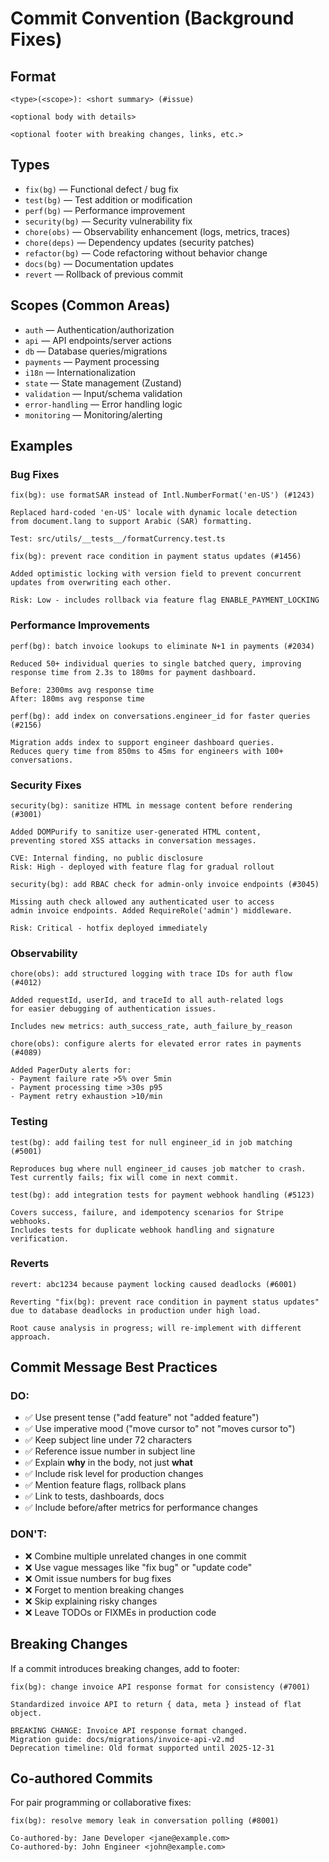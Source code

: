 # Commit Convention (Background Fixes)

## Format
```
<type>(<scope>): <short summary> (#issue)

<optional body with details>

<optional footer with breaking changes, links, etc.>
```

## Types
- `fix(bg)` — Functional defect / bug fix
- `test(bg)` — Test addition or modification
- `perf(bg)` — Performance improvement
- `security(bg)` — Security vulnerability fix
- `chore(obs)` — Observability enhancement (logs, metrics, traces)
- `chore(deps)` — Dependency updates (security patches)
- `refactor(bg)` — Code refactoring without behavior change
- `docs(bg)` — Documentation updates
- `revert` — Rollback of previous commit

## Scopes (Common Areas)
- `auth` — Authentication/authorization
- `api` — API endpoints/server actions
- `db` — Database queries/migrations
- `payments` — Payment processing
- `i18n` — Internationalization
- `state` — State management (Zustand)
- `validation` — Input/schema validation
- `error-handling` — Error handling logic
- `monitoring` — Monitoring/alerting

## Examples

### Bug Fixes
```
fix(bg): use formatSAR instead of Intl.NumberFormat('en-US') (#1243)

Replaced hard-coded 'en-US' locale with dynamic locale detection
from document.lang to support Arabic (SAR) formatting.

Test: src/utils/__tests__/formatCurrency.test.ts
```

```
fix(bg): prevent race condition in payment status updates (#1456)

Added optimistic locking with version field to prevent concurrent
updates from overwriting each other.

Risk: Low - includes rollback via feature flag ENABLE_PAYMENT_LOCKING
```

### Performance Improvements
```
perf(bg): batch invoice lookups to eliminate N+1 in payments (#2034)

Reduced 50+ individual queries to single batched query, improving
response time from 2.3s to 180ms for payment dashboard.

Before: 2300ms avg response time
After: 180ms avg response time
```

```
perf(bg): add index on conversations.engineer_id for faster queries (#2156)

Migration adds index to support engineer dashboard queries.
Reduces query time from 850ms to 45ms for engineers with 100+ conversations.
```

### Security Fixes
```
security(bg): sanitize HTML in message content before rendering (#3001)

Added DOMPurify to sanitize user-generated HTML content,
preventing stored XSS attacks in conversation messages.

CVE: Internal finding, no public disclosure
Risk: High - deployed with feature flag for gradual rollout
```

```
security(bg): add RBAC check for admin-only invoice endpoints (#3045)

Missing auth check allowed any authenticated user to access
admin invoice endpoints. Added RequireRole('admin') middleware.

Risk: Critical - hotfix deployed immediately
```

### Observability
```
chore(obs): add structured logging with trace IDs for auth flow (#4012)

Added requestId, userId, and traceId to all auth-related logs
for easier debugging of authentication issues.

Includes new metrics: auth_success_rate, auth_failure_by_reason
```

```
chore(obs): configure alerts for elevated error rates in payments (#4089)

Added PagerDuty alerts for:
- Payment failure rate >5% over 5min
- Payment processing time >30s p95
- Payment retry exhaustion >10/min
```

### Testing
```
test(bg): add failing test for null engineer_id in job matching (#5001)

Reproduces bug where null engineer_id causes job matcher to crash.
Test currently fails; fix will come in next commit.
```

```
test(bg): add integration tests for payment webhook handling (#5123)

Covers success, failure, and idempotency scenarios for Stripe webhooks.
Includes tests for duplicate webhook handling and signature verification.
```

### Reverts
```
revert: abc1234 because payment locking caused deadlocks (#6001)

Reverting "fix(bg): prevent race condition in payment status updates"
due to database deadlocks in production under high load.

Root cause analysis in progress; will re-implement with different approach.
```

## Commit Message Best Practices

### DO:
- ✅ Use present tense ("add feature" not "added feature")
- ✅ Use imperative mood ("move cursor to" not "moves cursor to")
- ✅ Keep subject line under 72 characters
- ✅ Reference issue number in subject line
- ✅ Explain **why** in the body, not just **what**
- ✅ Include risk level for production changes
- ✅ Mention feature flags, rollback plans
- ✅ Link to tests, dashboards, docs
- ✅ Include before/after metrics for performance changes

### DON'T:
- ❌ Combine multiple unrelated changes in one commit
- ❌ Use vague messages like "fix bug" or "update code"
- ❌ Omit issue numbers for bug fixes
- ❌ Forget to mention breaking changes
- ❌ Skip explaining risky changes
- ❌ Leave TODOs or FIXMEs in production code

## Breaking Changes

If a commit introduces breaking changes, add to footer:

```
fix(bg): change invoice API response format for consistency (#7001)

Standardized invoice API to return { data, meta } instead of flat object.

BREAKING CHANGE: Invoice API response format changed.
Migration guide: docs/migrations/invoice-api-v2.md
Deprecation timeline: Old format supported until 2025-12-31
```

## Co-authored Commits

For pair programming or collaborative fixes:

```
fix(bg): resolve memory leak in conversation polling (#8001)

Co-authored-by: Jane Developer <jane@example.com>
Co-authored-by: John Engineer <john@example.com>
```

